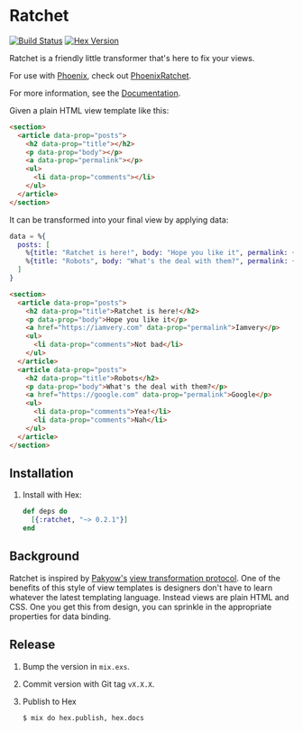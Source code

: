 # Ratchet

[![Build Status][travis-img]][travis] [![Hex Version][hex-img]][hex]

[travis-img]: https://travis-ci.org/iamvery/ratchet.svg?branch=master
[travis]: https://travis-ci.org/iamvery/ratchet
[hex-img]: https://img.shields.io/hexpm/v/ratchet.svg
[hex]: https://hex.pm/packages/ratchet

Ratchet is a friendly little transformer that's here to fix your views.

For use with [Phoenix][phoenix], check out [PhoenixRatchet][phoenix-ratchet].

For more information, see the [Documentation][docs].

Given a plain HTML view template like this:

```html
<section>
  <article data-prop="posts">
    <h2 data-prop="title"></h2>
    <p data-prop="body"></p>
    <a data-prop="permalink"></p>
    <ul>
      <li data-prop="comments"></li>
    </ul>
  </article>
</section>
```

It can be transformed into your final view by applying data:

```elixir
data = %{
  posts: [
    %{title: "Ratchet is here!", body: "Hope you like it", permalink: {"Iamvery", href: "https://iamvery.com"}, comments: ["Not bad"]},
    %{title: "Robots", body: "What's the deal with them?", permalink: {"Google", href: "https://google.com"}, comments: ["Yea!", "Nah"]},
  ]
}
```

```html
<section>
  <article data-prop="posts">
    <h2 data-prop="title">Ratchet is here!</h2>
    <p data-prop="body">Hope you like it</p>
    <a href="https://iamvery.com" data-prop="permalink">Iamvery</p>
    <ul>
      <li data-prop="comments">Not bad</li>
    </ul>
  </article>
  <article data-prop="posts">
    <h2 data-prop="title">Robots</h2>
    <p data-prop="body">What's the deal with them?</p>
    <a href="https://google.com" data-prop="permalink">Google</p>
    <ul>
      <li data-prop="comments">Yea!</li>
      <li data-prop="comments">Nah</li>
    </ul>
  </article>
</section>
```

## Installation

1. Install with Hex:

   ```elixir
   def deps do
     [{:ratchet, "~> 0.2.1"}]
   end
   ```

## Background

Ratchet is inspired by [Pakyow's][pakyow] [view transformation protocol][vtp].
One of the benefits of this style of view templates is designers don't have to learn whatever the latest templating language.
Instead views are plain HTML and CSS.
One you get this from design, you can sprinkle in the appropriate properties for data binding.

## Release

1. Bump the version in `mix.exs`.
1. Commit version with Git tag `vX.X.X`.
1. Publish to Hex

   ```
   $ mix do hex.publish, hex.docs
   ```


[phoenix]: http://www.phoenixframework.org/
[phoenix-ratchet]: https://github.com/iamvery/phoenix_ratchet
[pakyow]: https://pakyow.org
[docs]: https://hexdocs.pm/ratchet
[vtp]: https://pakyow.org/docs/concepts/view-transformation-protocol
